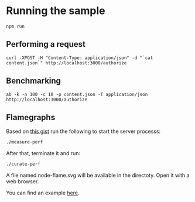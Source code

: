 

# Running the sample
```
npm run
```

## Performing a request
```
curl -XPOST -H "Content-Type: application/json" -d "`cat content.json`" http://localhost:3000/authorize
```

## Benchmarking
```
ab -k -n 100 -c 10 -p content.json -T application/json http://localhost:3000/authorize
```

## Flamegraphs
Based on [this gist](https://gist.github.com/dschenkelman/f6c323e904623ea9b8ea6b8f75e243ee) run the following to start the server processs:
```bash
./measure-perf
```

After that, terminate it and run:
```bash
./curate-perf
```

A file named node-flame.svg will be available in the directoty. Open it with a web browser.

You can find an example [here](./node-flame-sample.svg).